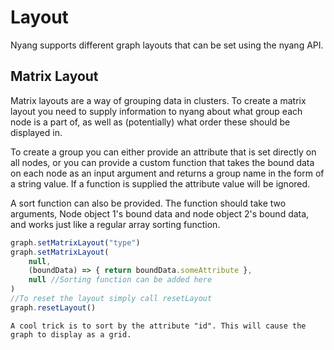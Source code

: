 # Layout
Nyang supports different graph layouts that can be set using the nyang API. 

## Matrix Layout
Matrix layouts are a way of grouping data in clusters. To create a matrix layout you need to supply information to nyang about what group each node is a part of, as well as (potentially) what order these should be displayed in. 

To create a group you can either provide an attribute that is set directly on all nodes, or you can provide a custom function that takes the bound data on each node as an input argument and returns a group name in the form of a string value. If a function is supplied the attribute value will be ignored.

A sort function can also be provided. The function should take two arguments, Node object 1's bound data and node object 2's bound data, and works just like a regular array sorting function.

```javascript
graph.setMatrixLayout("type")
graph.setMatrixLayout(
    null, 
    (boundData) => { return boundData.someAttribute },
    null //Sorting function can be added here
)
//To reset the layout simply call resetLayout
graph.resetLayout()
```

`A cool trick is to sort by the attribute "id". This will cause the graph to display as a grid.`